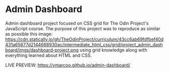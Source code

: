 # Admin Dashboard
Admin dashboard project focused on CSS grid for The Odin Project's JavaScript course. The purpose of this project was to reproduce
as similar as possible this image: https://cdn.statically.io/gh/TheOdinProject/curriculum/43cc6ab69fdfbef40d431a65677d2144668930ac/intermediate_html_css/grid/project_admin_dashboard/imgs/dashboard-project.png
using grid knowledge along with everything learned about HTML and CSS.

LIVE PREVIEW: https://vmarcoo.github.io/admin-dashboard/
